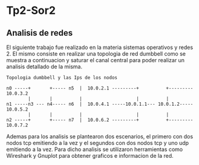 # Tp2-Sor2

 

## Analisis de redes

El siguiente trabajo fue realizado en la materia sistemas operativos y redes 2. El mismo consiste en realizar una topologia de red dumbbell como se muestra a continuacion y saturar el canal central para poder realizar un analisis detallado de la misma.

```
Topologia dumbbell y las Ips de los nodos

n0 -----+       +----- n5  |  10.0.2.1 ---------+          +--------- 10.0.3.2
        |       |          |                    |          |          
n1 -----n3 --- n4----- n6  |  10.0.4.1 -----10.0.1.1--- 10.0.1.2----- 10.0.5.2
        |       |          |                    |          |  
n2 -----+       +----- n7  |  10.0.6.2 ---------+          +--------- 10.0.7.2  
```
Ademas para los analisis se plantearon dos escenarios, el primero con dos nodos tcp emitiendo a la vez y el segundos con dos nodos tcp y uno udp emitiendo a la vez. Para dicho analisis se utilizaron herramientas como Wireshark y Gnuplot para obtener graficos e informacion de la red.
